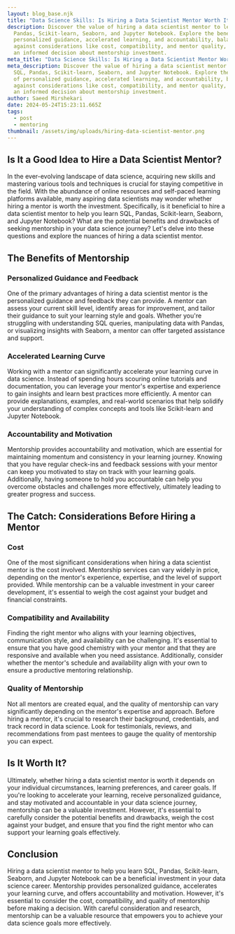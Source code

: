 ```yaml
---
layout: blog_base.njk
title: "Data Science Skills: Is Hiring a Data Scientist Mentor Worth It?"
description: Discover the value of hiring a data scientist mentor to learn SQL,
  Pandas, Scikit-learn, Seaborn, and Jupyter Notebook. Explore the benefits of
  personalized guidance, accelerated learning, and accountability, balanced
  against considerations like cost, compatibility, and mentor quality, to make
  an informed decision about mentorship investment.
meta_title: "Data Science Skills: Is Hiring a Data Scientist Mentor Worth It?"
meta_description: Discover the value of hiring a data scientist mentor to learn
  SQL, Pandas, Scikit-learn, Seaborn, and Jupyter Notebook. Explore the benefits
  of personalized guidance, accelerated learning, and accountability, balanced
  against considerations like cost, compatibility, and mentor quality, to make
  an informed decision about mentorship investment.
author: Saeed Mirshekari
date: 2024-05-24T15:23:11.665Z
tags:
  - post
  - mentoring
thumbnail: /assets/img/uploads/hiring-data-scientist-mentor.png
---
```

## Is It a Good Idea to Hire a Data Scientist Mentor?

In the ever-evolving landscape of data science, acquiring new skills and mastering various tools and techniques is crucial for staying competitive in the field. With the abundance of online resources and self-paced learning platforms available, many aspiring data scientists may wonder whether hiring a mentor is worth the investment. Specifically, is it beneficial to hire a data scientist mentor to help you learn SQL, Pandas, Scikit-learn, Seaborn, and Jupyter Notebook? What are the potential benefits and drawbacks of seeking mentorship in your data science journey? Let's delve into these questions and explore the nuances of hiring a data scientist mentor.

## The Benefits of Mentorship

### Personalized Guidance and Feedback
One of the primary advantages of hiring a data scientist mentor is the personalized guidance and feedback they can provide. A mentor can assess your current skill level, identify areas for improvement, and tailor their guidance to suit your learning style and goals. Whether you're struggling with understanding SQL queries, manipulating data with Pandas, or visualizing insights with Seaborn, a mentor can offer targeted assistance and support.

### Accelerated Learning Curve
Working with a mentor can significantly accelerate your learning curve in data science. Instead of spending hours scouring online tutorials and documentation, you can leverage your mentor's expertise and experience to gain insights and learn best practices more efficiently. A mentor can provide explanations, examples, and real-world scenarios that help solidify your understanding of complex concepts and tools like Scikit-learn and Jupyter Notebook.

### Accountability and Motivation
Mentorship provides accountability and motivation, which are essential for maintaining momentum and consistency in your learning journey. Knowing that you have regular check-ins and feedback sessions with your mentor can keep you motivated to stay on track with your learning goals. Additionally, having someone to hold you accountable can help you overcome obstacles and challenges more effectively, ultimately leading to greater progress and success.

## The Catch: Considerations Before Hiring a Mentor

### Cost
One of the most significant considerations when hiring a data scientist mentor is the cost involved. Mentorship services can vary widely in price, depending on the mentor's experience, expertise, and the level of support provided. While mentorship can be a valuable investment in your career development, it's essential to weigh the cost against your budget and financial constraints.

### Compatibility and Availability
Finding the right mentor who aligns with your learning objectives, communication style, and availability can be challenging. It's essential to ensure that you have good chemistry with your mentor and that they are responsive and available when you need assistance. Additionally, consider whether the mentor's schedule and availability align with your own to ensure a productive mentoring relationship.

### Quality of Mentorship
Not all mentors are created equal, and the quality of mentorship can vary significantly depending on the mentor's expertise and approach. Before hiring a mentor, it's crucial to research their background, credentials, and track record in data science. Look for testimonials, reviews, and recommendations from past mentees to gauge the quality of mentorship you can expect.

## Is It Worth It?

Ultimately, whether hiring a data scientist mentor is worth it depends on your individual circumstances, learning preferences, and career goals. If you're looking to accelerate your learning, receive personalized guidance, and stay motivated and accountable in your data science journey, mentorship can be a valuable investment. However, it's essential to carefully consider the potential benefits and drawbacks, weigh the cost against your budget, and ensure that you find the right mentor who can support your learning goals effectively.

## Conclusion

Hiring a data scientist mentor to help you learn SQL, Pandas, Scikit-learn, Seaborn, and Jupyter Notebook can be a beneficial investment in your data science career. Mentorship provides personalized guidance, accelerates your learning curve, and offers accountability and motivation. However, it's essential to consider the cost, compatibility, and quality of mentorship before making a decision. With careful consideration and research, mentorship can be a valuable resource that empowers you to achieve your data science goals more effectively.